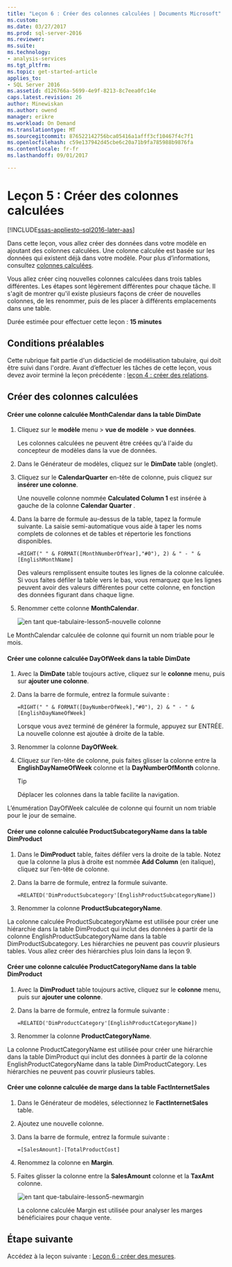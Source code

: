 ```yaml
---
title: "Leçon 6 : Créer des colonnes calculées | Documents Microsoft"
ms.custom: 
ms.date: 03/27/2017
ms.prod: sql-server-2016
ms.reviewer: 
ms.suite: 
ms.technology:
- analysis-services
ms.tgt_pltfrm: 
ms.topic: get-started-article
applies_to:
- SQL Server 2016
ms.assetid: d126766a-5699-4e9f-8213-8c7eea0fc14e
caps.latest.revision: 26
author: Minewiskan
ms.author: owend
manager: erikre
ms.workload: On Demand
ms.translationtype: MT
ms.sourcegitcommit: 876522142756bca05416a1afff3cf10467f4c7f1
ms.openlocfilehash: c59e137942d45cbe6c20a71b9fa785988b9876fa
ms.contentlocale: fr-fr
ms.lasthandoff: 09/01/2017

---
```

# <a name="lesson-5-create-calculated-columns"></a>Leçon 5 : Créer des colonnes calculées
[!INCLUDE[ssas-appliesto-sql2016-later-aas](../includes/ssas-appliesto-sql2016-later-aas.md)]

Dans cette leçon, vous allez créer des données dans votre modèle en ajoutant des colonnes calculées. Une colonne calculée est basée sur les données qui existent déjà dans votre modèle. Pour plus d’informations, consultez [colonnes calculées](../analysis-services/tabular-models/ssas-calculated-columns.md).  
  
Vous allez créer cinq nouvelles colonnes calculées dans trois tables différentes. Les étapes sont légèrement différentes pour chaque tâche. Il s'agit de montrer qu'il existe plusieurs façons de créer de nouvelles colonnes, de les renommer, puis de les placer à différents emplacements dans une table.  
  
Durée estimée pour effectuer cette leçon : **15 minutes**  
  
## <a name="prerequisites"></a>Conditions préalables  
Cette rubrique fait partie d'un didacticiel de modélisation tabulaire, qui doit être suivi dans l'ordre. Avant d’effectuer les tâches de cette leçon, vous devez avoir terminé la leçon précédente : [leçon 4 : créer des relations](../analysis-services/lesson-4-create-relationships.md). 
  
## <a name="create-calculated-columns"></a>Créer des colonnes calculées  
  
#### <a name="create-a-monthcalendar-calculated-column-in-the-dimdate-table"></a>Créer une colonne calculée MonthCalendar dans la table DimDate  
  
1.  Cliquez sur le **modèle** menu > **vue de modèle** > **vue données**.  
  
    Les colonnes calculées ne peuvent être créées qu'à l'aide du concepteur de modèles dans la vue de données.  
  
2.  Dans le Générateur de modèles, cliquez sur le **DimDate** table (onglet).  
  
3.  Cliquez sur le **CalendarQuarter** en-tête de colonne, puis cliquez sur **insérer une colonne**.  
  
    Une nouvelle colonne nommée **Calculated Column 1** est insérée à gauche de la colonne **Calendar Quarter** .  
  
4.  Dans la barre de formule au-dessus de la table, tapez la formule suivante. La saisie semi-automatique vous aide à taper les noms complets de colonnes et de tables et répertorie les fonctions disponibles.  
  
    ```  
    =RIGHT(" " & FORMAT([MonthNumberOfYear],"#0"), 2) & " - " & [EnglishMonthName]  
    ``` 
  
    Des valeurs remplissent ensuite toutes les lignes de la colonne calculée. Si vous faites défiler la table vers le bas, vous remarquez que les lignes peuvent avoir des valeurs différentes pour cette colonne, en fonction des données figurant dans chaque ligne.    
  
5.  Renommer cette colonne **MonthCalendar**. 

    ![en tant que-tabulaire-lesson5-nouvelle colonne](../analysis-services/media/as-tabular-lesson5-newcolumn.png) 
  
Le MonthCalendar calculée de colonne qui fournit un nom triable pour le mois.  
  
#### <a name="create-a-dayofweek-calculated-column-in-the-dimdate-table"></a>Créer une colonne calculée DayOfWeek dans la table DimDate  
  
1.  Avec la **DimDate** table toujours active, cliquez sur le **colonne** menu, puis sur **ajouter une colonne**.  
  
2.  Dans la barre de formule, entrez la formule suivante :  
    
    ```
    =RIGHT(" " & FORMAT([DayNumberOfWeek],"#0"), 2) & " - " & [EnglishDayNameOfWeek]  
    ```
    
    Lorsque vous avez terminé de générer la formule, appuyez sur ENTRÉE. La nouvelle colonne est ajoutée à droite de la table.  
  
3.  Renommer la colonne **DayOfWeek**.  
  
4.  Cliquez sur l’en-tête de colonne, puis faites glisser la colonne entre la **EnglishDayNameOfWeek** colonne et la **DayNumberOfMonth** colonne.  
  
    > [!TIP]  
    > Déplacer les colonnes dans la table facilite la navigation.  
  
L’énumération DayOfWeek calculée de colonne qui fournit un nom triable pour le jour de semaine.  
  
#### <a name="create-a-productsubcategoryname-calculated-column-in-the-dimproduct-table"></a>Créer une colonne calculée ProductSubcategoryName dans la table DimProduct  
  
  
1.  Dans le **DimProduct** table, faites défiler vers la droite de la table. Notez que la colonne la plus à droite est nommée **Add Column** (en italique), cliquez sur l’en-tête de colonne.  
  
2.  Dans la barre de formule, entrez la formule suivante.  
    
    ```
    =RELATED('DimProductSubcategory'[EnglishProductSubcategoryName])  
    ```
  
3.  Renommer la colonne **ProductSubcategoryName**.  
  
La colonne calculée ProductSubcategoryName est utilisée pour créer une hiérarchie dans la table DimProduct qui inclut des données à partir de la colonne EnglishProductSubcategoryName dans la table DimProductSubcategory. Les hiérarchies ne peuvent pas couvrir plusieurs tables. Vous allez créer des hiérarchies plus loin dans la leçon 9.  
  
#### <a name="create-a-productcategoryname-calculated-column-in-the-dimproduct-table"></a>Créer une colonne calculée ProductCategoryName dans la table DimProduct  
  
1.  Avec la **DimProduct** table toujours active, cliquez sur le **colonne** menu, puis sur **ajouter une colonne**.  
  
2.  Dans la barre de formule, entrez la formule suivante :  
  
    ```
    =RELATED('DimProductCategory'[EnglishProductCategoryName]) 
    ```
    
3.  Renommer la colonne **ProductCategoryName**.  
  
La colonne ProductCategoryName est utilisée pour créer une hiérarchie dans la table DimProduct qui inclut des données à partir de la colonne EnglishProductCategoryName dans la table DimProductCategory. Les hiérarchies ne peuvent pas couvrir plusieurs tables.  
  
#### <a name="create-a-margin-calculated-column-in-the-factinternetsales-table"></a>Créer une colonne calculée de marge dans la table FactInternetSales  
  
1.  Dans le Générateur de modèles, sélectionnez le **FactInternetSales** table.  
  
2.  Ajoutez une nouvelle colonne.  
  
3.  Dans la barre de formule, entrez la formule suivante :  
  
    ```
    =[SalesAmount]-[TotalProductCost]
    ``` 

4.  Renommez la colonne en **Margin**.  
  
5.  Faites glisser la colonne entre la **SalesAmount** colonne et la **TaxAmt** colonne. 
 
      ![en tant que-tabulaire-lesson5-newmargin](../analysis-services/media/as-tabular-lesson5-newmargin.png)
      
    La colonne calculée Margin est utilisée pour analyser les marges bénéficiaires pour chaque vente.  
  
## <a name="whats-next"></a>Étape suivante
Accédez à la leçon suivante : [Leçon 6 : créer des mesures](../analysis-services/lesson-6-create-measures.md).
  
  
  

